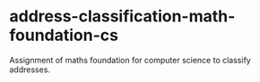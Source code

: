 # address-classification-math-foundation-cs
Assignment of maths foundation for computer science to classify addresses.
